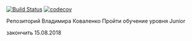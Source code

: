 [![Build Status](https://travis-ci.org/skyplane/job4j.svg?branch=master)](https://travis-ci.org/skyplane/job4j)
[![codecov](https://codecov.io/gh/skyplane/job4j/branch/master/graph/badge.svg)](https://codecov.io/gh/skyplane/job4j)


Репозиторий Владимира Коваленко
Пройти обучение уровня Junior

закончить 15.08.2018


